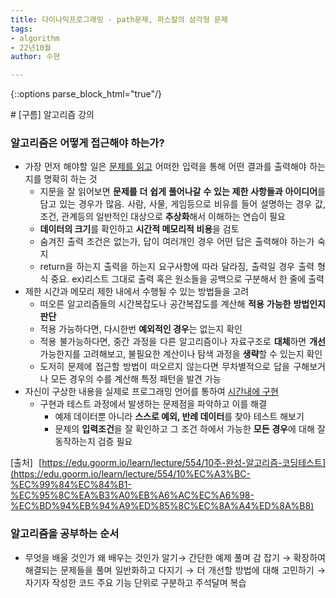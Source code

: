 ```yaml
---
title: 다이나믹프로그래밍 - path문제, 파스칼의 삼각형 문제
tags:
- algorithm
- 22년10월
author: 수현

---
```


{::options parse_block_html="true"/}
<div style = "text-align: justify">
# [구름] 알고리즘 강의

### 알고리즘은 어떻게 접근해야 하는가?

- 가장 먼저 해야할 일은 <u>문제를 읽고</u> 어떠한 입력을 통해 어떤 결과를 출력해야 하는지를 명확히 하는 것
    - 지문을 잘 읽어보면 **문제를 더 쉽게 풀어나갈 수 있는 제한 사항들과 아이디어**를 담고 있는 경우가 많음. 사람, 사물, 게임등으로 비유를 들어 설명하는 경우 값,조건, 관계등의 일반적인 대상으로 **추상화**해서 이해하는 연습이 필요
    - **데이터의 크기**를 확인하고 **시간적 메모리적 비용**을 검토
    - 숨겨진 출력 조건은 없는가, 답이 여러개인 경우 어떤 답은 출력해야 하는가 숙지
    - return을 하는지 출력을 하는지 요구사항에 따라 달라짐, 출력일 경우 출력 형식 중요. ex)리스트 그대로 출력 혹은 원소들을 공백으로 구분해서 한 줄에 출력
- 제한 시간과 메모리 제한 내에서 수행될 수 있는 방법들을 고려
    - 떠오른 알고리즘들의 시간복잡도나 공간복잡도를 계산해 **적용 가능한 방법인지 판단**
    - 적용 가능하다면, 다시한번 **예외적인 경우**는 없는지 확인
    - 적용 불가능하다면, 중간 과정을 다른 알고리즘이나 자료구조로 **대체**하면 **개선** 가능한지를 고려해보고, 불필요한 계산이나 탐색 과정을 **생략**할 수 있는지 확인
    - 도저히 문제에 접근할 방법이 떠오르지 않는다면 무차별적으로 답을 구해보거나 모든 경우의 수를 계산해 특정 패턴을 발견 가능
- 자신이 구상한 내용을 실제로 프로그래밍 언어를 통하여 <u>시간내에 구현</u>
    - 구현과 테스트 과정에서 발생하는 문제점을 파악하고 이를 해결
        - 예제 데이터뿐 아니라 **스스로 예외, 반례 데이터**를 찾아 테스트 해보기
        - 문제의 **입력조건**을 잘 확인하고 그 조건 하에서 가능한 **모든 경우**에 대해 잘 동작하는지 검증 필요

 [출처] [https://edu.goorm.io/learn/lecture/554/10주-완성-알고리즘-코딩테스트](https://edu.goorm.io/learn/lecture/554/10%EC%A3%BC-%EC%99%84%EC%84%B1-%EC%95%8C%EA%B3%A0%EB%A6%AC%EC%A6%98-%EC%BD%94%EB%94%A9%ED%85%8C%EC%8A%A4%ED%8A%B8)

### 알고리즘을 공부하는 순서

- 무엇을 배울 것인가 왜 배우는 것인가 알기→ 간단한 예제 풀며 감 잡기 → 확장하여 해결되는 문제들을 풀며 일반화하고 다지기 → 더 개선할 방법에 대해 고민하기 → 자기자 작성한 코드 주요 기능 단위로 구분하고 주석달며 복습